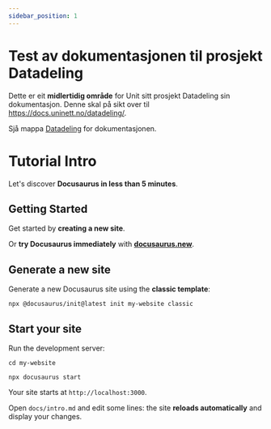```yaml
---
sidebar_position: 1
---
```


# Test av dokumentasjonen til prosjekt Datadeling

Dette er eit **midlertidig område** for Unit sitt prosjekt Datadeling sin
dokumentasjon. Denne skal på sikt over til https://docs.uninett.no/datadeling/.

Sjå mappa [Datadeling](datadeling/) for dokumentasjonen.



# Tutorial Intro

Let's discover **Docusaurus in less than 5 minutes**.

## Getting Started

Get started by **creating a new site**.

Or **try Docusaurus immediately** with **[docusaurus.new](https://docusaurus.new)**.

## Generate a new site

Generate a new Docusaurus site using the **classic template**:

```shell
npx @docusaurus/init@latest init my-website classic
```

## Start your site

Run the development server:

```shell
cd my-website

npx docusaurus start
```

Your site starts at `http://localhost:3000`.

Open `docs/intro.md` and edit some lines: the site **reloads automatically** and display your changes.
